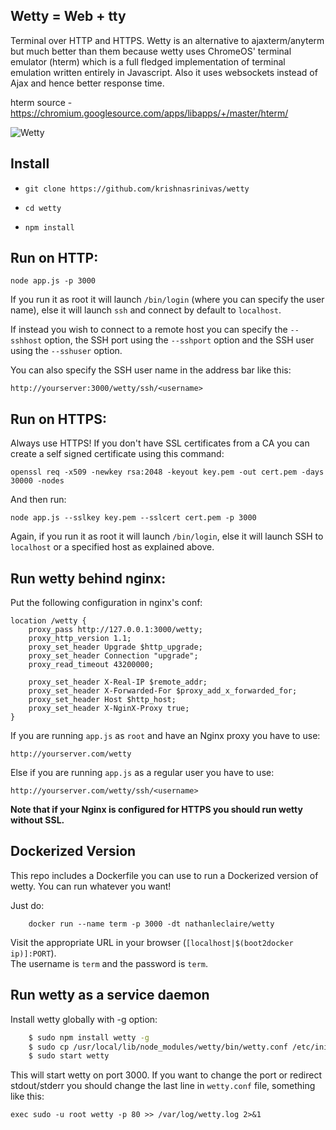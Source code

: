 Wetty = Web + tty
-----------------

Terminal over HTTP and HTTPS. Wetty is an alternative to
ajaxterm/anyterm but much better than them because wetty uses ChromeOS'
terminal emulator (hterm) which is a full fledged implementation of
terminal emulation written entirely in Javascript. Also it uses
websockets instead of Ajax and hence better response time.

hterm source - https://chromium.googlesource.com/apps/libapps/+/master/hterm/

![Wetty](/terminal.png?raw=true)

Install
-------

*  `git clone https://github.com/krishnasrinivas/wetty`

*  `cd wetty`

*  `npm install`

Run on HTTP:
-----------

    node app.js -p 3000

If you run it as root it will launch `/bin/login` (where you can specify
the user name), else it will launch `ssh` and connect by default to
`localhost`.

If instead you wish to connect to a remote host you can specify the
`--sshhost` option, the SSH port using the `--sshport` option and the
SSH user using the `--sshuser` option.

You can also specify the SSH user name in the address bar like this:

  `http://yourserver:3000/wetty/ssh/<username>`

Run on HTTPS:
------------

Always use HTTPS! If you don't have SSL certificates from a CA you can
create a self signed certificate using this command:

  `openssl req -x509 -newkey rsa:2048 -keyout key.pem -out cert.pem -days 30000 -nodes`

And then run:

    node app.js --sslkey key.pem --sslcert cert.pem -p 3000

Again, if you run it as root it will launch `/bin/login`, else it will
launch SSH to `localhost` or a specified host as explained above.

Run wetty behind nginx:
----------------------

Put the following configuration in nginx's conf:

    location /wetty {
	    proxy_pass http://127.0.0.1:3000/wetty;
	    proxy_http_version 1.1;
	    proxy_set_header Upgrade $http_upgrade;
	    proxy_set_header Connection "upgrade";
	    proxy_read_timeout 43200000;

	    proxy_set_header X-Real-IP $remote_addr;
	    proxy_set_header X-Forwarded-For $proxy_add_x_forwarded_for;
	    proxy_set_header Host $http_host;
	    proxy_set_header X-NginX-Proxy true;
    }

If you are running `app.js` as `root` and have an Nginx proxy you have to use:

    http://yourserver.com/wetty

Else if you are running `app.js` as a regular user you have to use:

    http://yourserver.com/wetty/ssh/<username>

**Note that if your Nginx is configured for HTTPS you should run wetty without SSL.**

Dockerized Version
------------------

This repo includes a Dockerfile you can use to run a Dockerized version of wetty.  You can run
whatever you want!

Just do:

```
    docker run --name term -p 3000 -dt nathanleclaire/wetty
```

Visit the appropriate URL in your browser (`[localhost|$(boot2docker ip)]:PORT`).  
The username is `term` and the password is `term`.

Run wetty as a service daemon
-----------------------------

Install wetty globally with -g option:

```bash
    $ sudo npm install wetty -g
    $ sudo cp /usr/local/lib/node_modules/wetty/bin/wetty.conf /etc/init
    $ sudo start wetty
```

This will start wetty on port 3000. If you want to change the port or redirect stdout/stderr you should change the last line in `wetty.conf` file, something like this:

    exec sudo -u root wetty -p 80 >> /var/log/wetty.log 2>&1
